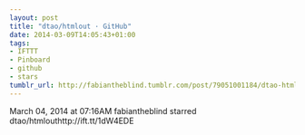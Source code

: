 ```yaml
---
layout: post
title: "dtao/htmlout · GitHub"
date: 2014-03-09T14:05:43+01:00
tags:
- IFTTT
- Pinboard
- github
- stars
tumblr_url: http://fabiantheblind.tumblr.com/post/79051001184/dtao-htmlout-github
---
```

March 04, 2014 at 07:16AM
fabiantheblind starred dtao/htmlouthttp://ift.tt/1dW4EDE
